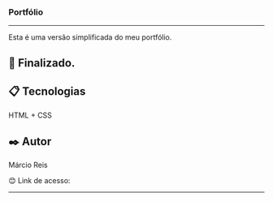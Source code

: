 ### Portfólio

---

Esta é uma versão simplificada do meu portfólio.

## 🚀 Finalizado.

## 📋 Tecnologias
HTML + CSS

## ✒️ Autor
Márcio Reis

😊 Link de acesso: 

---

